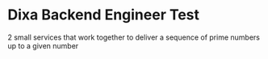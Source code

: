# Dixa Backend Engineer Test
2 small services that work together to deliver a sequence of prime numbers up to a given number
